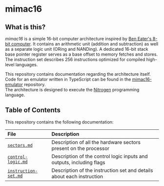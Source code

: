 # mimac16

## What is this?

_mimac16_ is a simple 16-bit computer architecture inspired by [Ben Eater's 8-bit computer](https://eater.net/8bit). It contains an arithmetic unit (addition and subtraction) as well as a separate logic unit (ORing and NANDing). A dedicated 16-bit stack base pointer register serves as a base offset to memory fetches and stores. The instruction set describes 256 instructions optimized for compiled high-level languages.

This repository contains documentation regarding the architecture itself.  
Code for an emulator written in TypeScript can be found in the [mimac16-emulator](https://github.com/Mirrrek/mimac16-emulator) repository.  
The architecture is designed to execute the [Nitrogen](https://github.com/Mirrrek/nitrogen) programming language.

## Table of Contents

This repository contains the following documentation:

| File                                         | Description                                                           |
| :------------------------------------------- | :-------------------------------------------------------------------- |
| [`sectors.md`](./sectors.md)                 | Description of all the hardware sectors present on the processor      |
| [`control-logic.md`](./control-logic.md)     | Description of the control logic inputs and outputs, including flags  |
| [`instruction-set.md`](./instruction-set.md) | Description of the instruction set and details about each instruction |
